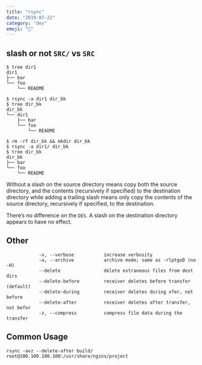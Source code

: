 ```yaml
---
title: "rsync"
date: "2019-07-22"
category: "dev"
emoji: "🚀"
---
```



## slash or not `SRC/` vs `SRC`

```
$ tree dir1
dir1
├── bar
└── foo
    └── README

$ rsync -a dir1 dir_bk
$ tree dir_bk
dir_bk
└── dir1
    ├── bar
    └── foo
        └── README

$ rm -rf dir_bk && mkdir dir_bk
$ rsync -a dir1/ dir_bk
$ tree dir_bk
dir_bk
├── bar
└── foo
    └── README
```

Without a slash on the source directory means copy both the source directory, and the contents (recursively if specified) to the destination directory while adding a trailing slash means only copy the contents of the source directory, recursively if specified, to the destination.


There’s no difference on the `DES`. A slash on the destination directory appears to have no effect.

## Other

```
            -v, --verbose           increase verbosity
            -a, --archive           archive mode; same as -rlptgoD (no -H)
            --delete                delete extraneous files from dest dirs
            --delete-before         receiver deletes before transfer (default)
            --delete-during         receiver deletes during xfer, not before
            --delete-after          receiver deletes after transfer, not befor
            -z, --compress          compress file data during the transfer
```

## Common Usage

```
rsync -avz --delete-after build/ root@100.100.100.100:/usr/share/nginx/project
```
